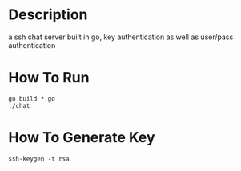 # Description
a ssh chat server built in go, key authentication as well as user/pass authentication

# How To Run
```
go build *.go
./chat
```
# How To Generate Key
```
ssh-keygen -t rsa
```